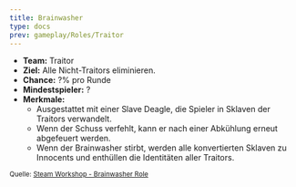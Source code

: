 ```yaml
---
title: Brainwasher
type: docs
prev: gameplay/Roles/Traitor
---
```


- **Team:** Traitor
- **Ziel:** Alle Nicht-Traitors eliminieren.
- **Chance:** ?% pro Runde
- **Mindestspieler:** ?
- **Merkmale:**
  - Ausgestattet mit einer Slave Deagle, die Spieler in Sklaven der Traitors verwandelt.
  - Wenn der Schuss verfehlt, kann er nach einer Abkühlung erneut abgefeuert werden.
  - Wenn der Brainwasher stirbt, werden alle konvertierten Sklaven zu Innocents und enthüllen die Identitäten aller Traitors.

<small>Quelle: [Steam Workshop - Brainwasher Role](https://steamcommunity.com/sharedfiles/filedetails/?id=2848900020)</small>
